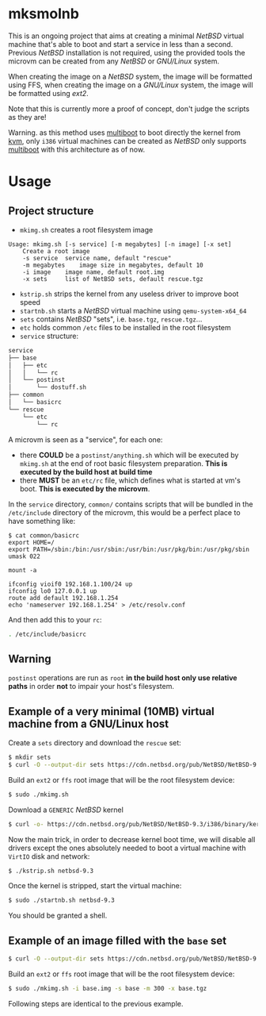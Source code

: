 # mksmolnb

This is an ongoing project that aims at creating a minimal _NetBSD_ virtual machine that's
able to boot and start a service in less than a second.  
Previous _NetBSD_ installation is not required, using the provided tools the microvm can be
created from any _NetBSD_ or _GNU/Linux_ system.

When creating the image on a _NetBSD_ system, the image will be formatted using FFS, when
creating the image on a _GNU/Linux_ system, the image will be formatted using _ext2_.

Note that this is currently more a proof of concept, don't judge the scripts as they are!

Warning. as this method uses [multiboot][1] to boot directly the kernel from [kvm][2], only
`i386` virtual machines can be created as _NetBSD_ only supports [multiboot][1] with this
architecture as of now.

# Usage

## Project structure

- `mkimg.sh` creates a root filesystem image
```text
Usage: mkimg.sh [-s service] [-m megabytes] [-n image] [-x set]
	Create a root image
	-s service	service name, default "rescue"
	-m megabytes	image size in megabytes, default 10
	-i image	image name, default root.img
	-x sets		list of NetBSD sets, default rescue.tgz
```
- `kstrip.sh` strips the kernel from any useless driver to improve boot speed
- `startnb.sh` starts a _NetBSD_ virtual machine using `qemu-system-x64_64`
- `sets` contains _NetBSD_ "sets", i.e. `base.tgz`, `rescue.tgz`...
- `etc` holds common `/etc` files to be installed in the root filesystem
- `service` structure:

```sh
service
├── base
│   ├── etc
│   │   └── rc
│   └── postinst
│       └── dostuff.sh
├── common
│   └── basicrc
└── rescue
    └── etc
        └── rc
```
A microvm is seen as a "service", for each one:

- there **COULD** be a `postinst/anything.sh` which will be executed by `mkimg.sh` at the end of root basic filesystem preparation. **This is executed by the build host at build time**
- there **MUST** be an `etc/rc` file, which defines what is started at vm's boot. **This is executed by the microvm**.

In the `service` directory, `common/` contains scripts that will be bundled in the
`/etc/include` directory of the microvm, this would be a perfect place to have something like:

```shell
$ cat common/basicrc
export HOME=/
export PATH=/sbin:/bin:/usr/sbin:/usr/bin:/usr/pkg/bin:/usr/pkg/sbin
umask 022

mount -a

ifconfig vioif0 192.168.1.100/24 up
ifconfig lo0 127.0.0.1 up
route add default 192.168.1.254
echo 'nameserver 192.168.1.254' > /etc/resolv.conf
```

And then add this to your `rc`:
```sh
. /etc/include/basicrc
```

## Warning

`postinst` operations are run as `root` **in the build host only use relative paths** in order **not** to impair your host's filesystem.

## Example of a very minimal (10MB) virtual machine from a GNU/Linux host

Create a `sets` directory and download the `rescue` set:

```sh
$ mkdir sets
$ curl -O --output-dir sets https://cdn.netbsd.org/pub/NetBSD/NetBSD-9.3/i386/binary/sets/rescue.tgz
```

Build an `ext2` or `ffs` root image that will be the root filesystem device:

```sh
$ sudo ./mkimg.sh
```

Download a `GENERIC` _NetBSD_ kernel

```sh
$ curl -o- https://cdn.netbsd.org/pub/NetBSD/NetBSD-9.3/i386/binary/kernel/netbsd-GENERIC.gz | gzip -dc > netbsd-9.3

```

Now the main trick, in order to decrease kernel boot time, we will disable all drivers except
the ones absolutely needed to boot a virtual machine with `VirtIO` disk and network:

```sh
$ ./kstrip.sh netbsd-9.3
```

Once the kernel is stripped, start the virtual machine:

```sh
$ sudo ./startnb.sh netbsd-9.3
```

You should be granted a shell.

## Example of an image filled with the `base` set

```sh
$ curl -O --output-dir sets https://cdn.netbsd.org/pub/NetBSD/NetBSD-9.3/i386/binary/sets/base.tgz
```

Build an `ext2` or `ffs` root image that will be the root filesystem device:

```sh
$ sudo ./mkimg.sh -i base.img -s base -m 300 -x base.tgz
```

Following steps are identical to the previous example.

[1]: https://man.netbsd.org/x86/multiboot.8
[2]: https://www.linux-kvm.org/page/Main_Page
